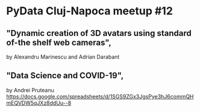 # PyData Cluj-Napoca meetup #12

## "Dynamic creation of 3D avatars using standard of-the shelf web cameras", 
 by Alexandru Marinescu and Adrian Darabant

## "Data Science and COVID-19",
 by Andrei Pruteanu
https://docs.google.com/spreadsheets/d/1SGS9ZGx3JgsPye3hJ6commQHmEQVDW5qJXz8ddUu--8
